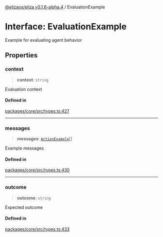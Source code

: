 [@elizaos/eliza v0.1.6-alpha.4](../index.md) / EvaluationExample

# Interface: EvaluationExample

Example for evaluating agent behavior

## Properties

### context

> **context**: `string`

Evaluation context

#### Defined in

[packages/core/src/types.ts:427](https://github.com/elizaos/eliza/blob/main/packages/core/src/types.ts#L427)

---

### messages

> **messages**: [`ActionExample`](ActionExample.md)[]

Example messages

#### Defined in

[packages/core/src/types.ts:430](https://github.com/elizaos/eliza/blob/main/packages/core/src/types.ts#L430)

---

### outcome

> **outcome**: `string`

Expected outcome

#### Defined in

[packages/core/src/types.ts:433](https://github.com/elizaos/eliza/blob/main/packages/core/src/types.ts#L433)
